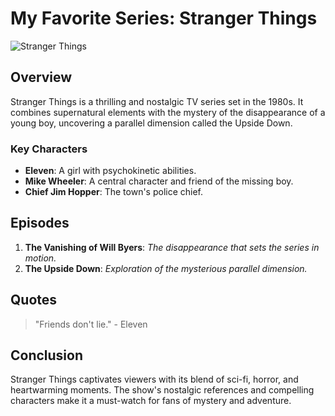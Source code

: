 # My Favorite Series: Stranger Things

![Stranger Things]([stranger_things_image.jpg](https://wallpapercave.com/wp/wp5621882.jpg))

## Overview
Stranger Things is a thrilling and nostalgic TV series set in the 1980s. It combines supernatural elements with the mystery of the disappearance of a young boy, uncovering a parallel dimension called the Upside Down.

### Key Characters
- **Eleven**: A girl with psychokinetic abilities.
- **Mike Wheeler**: A central character and friend of the missing boy.
- **Chief Jim Hopper**: The town's police chief.

## Episodes
1. **The Vanishing of Will Byers**: *The disappearance that sets the series in motion.*
2. **The Upside Down**: *Exploration of the mysterious parallel dimension.*

## Quotes
> "Friends don't lie." - Eleven

## Conclusion
Stranger Things captivates viewers with its blend of sci-fi, horror, and heartwarming moments. The show's nostalgic references and compelling characters make it a must-watch for fans of mystery and adventure.
